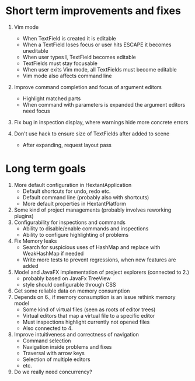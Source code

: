 # Short term improvements and fixes

1. Vim mode
    * When TextField is created it is editable
    * When a TextField loses focus or user hits ESCAPE it becomes uneditable
    * When user types I, TextField becomes editable
    * TextFields must stay focusable
    * When user exits Vim mode, all TextFields must become editable
    * Vim mode also affects command line

2. Improve command completion and focus of argument editors
    * Highlight matched parts
    * When command with parameters is expanded the argument editors need focus
    
3. Fix bug in inspection display, where warnings hide more concrete errors
4. Don't use hack to ensure size of TextFields after added to scene
    * After expanding, request layout pass
    
# Long term goals

1. More default configuration in HextantApplication
    * Default shortcuts for undo, redo etc.
    * Default command line (probably also with shortcuts)
    * More default properties in HextantPlatform
2. Some kind of project managements (probably involves reworking plugins)
3. Configurability for inspections and commands 
    * Ability to disable/enable commands and inspections
    * Ability to configure highlighting of problems
4. Fix Memory leaks
    * Search for suspicious uses of HashMap and replace with WeakHashMap if needed
    * Write more tests to prevent regressions, when new features are added
5. Model and JavaFX implementation of project explorers (connected to 2.)
    * probably based on JavaFx TreeView
    * style should configurable through CSS
6. Get some reliable data on memory consumption
7. Depends on 6., if memory consumption is an issue rethink memory model
    * Some kind of virtual files (seen as roots of editor trees)
    * Virtual editors that map a virtual file to a specific editor
    * Must inspections highlight currently not opened files
    * Also connected to 4.
8. Improve intuitiveness and correctness of navigation
    * Command selection
    * Navigation inside problems and fixes
    * Traversal with arrow keys
    * Selection of multiple editors
    * etc.
9. Do we really need concurrency?
